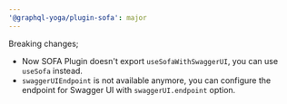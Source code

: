 ```yaml
---
'@graphql-yoga/plugin-sofa': major
---
```


Breaking changes;
 - Now SOFA Plugin doesn't export `useSofaWithSwaggerUI`, you can use `useSofa` instead.
 - `swaggerUIEndpoint` is not available anymore, you can configure the endpoint for Swagger UI with `swaggerUI.endpoint` option.

